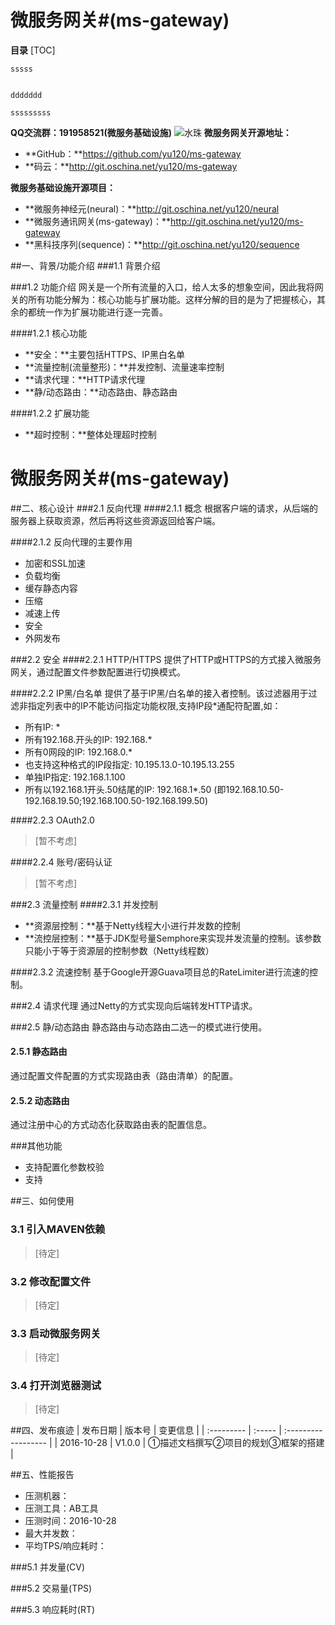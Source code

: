 # 	微服务网关#(ms-gateway) 	

**目录**
[TOC]

	sssss
	
	
    ddddddd
    
    
`sssssssss`

**QQ交流群：191958521(微服务基础设施)**
![水珠](/Users/lry/Desktop/水珠.jpg)
**微服务网关开源地址：**

+ **GitHub：**https://github.com/yu120/ms-gateway
+ **码云：**http://git.oschina.net/yu120/ms-gateway

**微服务基础设施开源项目：**

+ **微服务神经元(neural)：**http://git.oschina.net/yu120/neural
+ **微服务通讯网关(ms-gateway)：**http://git.oschina.net/yu120/ms-gateway
+ **黑科技序列(sequence)：**http://git.oschina.net/yu120/sequence


##一、背景/功能介绍
###1.1 背景介绍

###1.2 功能介绍
网关是一个所有流量的入口，给人太多的想象空间，因此我将网关的所有功能分解为：核心功能与扩展功能。这样分解的目的是为了把握核心，其余的都统一作为扩展功能进行逐一完善。

####1.2.1 核心功能
+ **安全：**主要包括HTTPS、IP黑白名单
+ **流量控制(流量整形)：**并发控制、流量速率控制
+ **请求代理：**HTTP请求代理
+ **静/动态路由：**动态路由、静态路由

####1.2.2 扩展功能
+ **超时控制：**整体处理超时控制

# 	微服务网关#(ms-gateway) 	
##二、核心设计
###2.1 反向代理
####2.1.1 概念
根据客户端的请求，从后端的服务器上获取资源，然后再将这些资源返回给客户端。

####2.1.2 反向代理的主要作用
+ 加密和SSL加速
+ 负载均衡
+ 缓存静态内容
+ 压缩
+ 减速上传
+ 安全
+ 外网发布

###2.2 安全
####2.2.1 HTTP/HTTPS
提供了HTTP或HTTPS的方式接入微服务网关，通过配置文件参数配置进行切换模式。

####2.2.2 IP黑/白名单
提供了基于IP黑/白名单的接入者控制。该过滤器用于过滤非指定列表中的IP不能访问指定功能权限,支持IP段*通配符配置,如：

+ 所有IP: *
+ 所有192.168.开头的IP: 192.168.*
+ 所有0网段的IP: 192.168.0.*
+ 也支持这种格式的IP段指定: 10.195.13.0-10.195.13.255
+ 单独IP指定: 192.168.1.100
+ 所有以192.168.1开头.50结尾的IP: 192.168.1*.50 (即192.168.10.50-192.168.19.50;192.168.100.50-192.168.199.50)

####2.2.3 OAuth2.0
> [暂不考虑]

####2.2.4 账号/密码认证
> [暂不考虑]

###2.3 流量控制
####2.3.1 并发控制 
+ **资源层控制：**基于Netty线程大小进行并发数的控制
+ **流控层控制：**基于JDK型号量Semphore来实现并发流量的控制。该参数只能小于等于资源层的控制参数（Netty线程数）

####2.3.2 流速控制
基于Google开源Guava项目总的RateLimiter进行流速的控制。

###2.4 请求代理
通过Netty的方式实现向后端转发HTTP请求。

###2.5 静/动态路由
静态路由与动态路由二选一的模式进行使用。

#### 2.5.1 静态路由
通过配置文件配置的方式实现路由表（路由清单）的配置。

#### 2.5.2 动态路由
通过注册中心的方式动态化获取路由表的配置信息。

###其他功能
+ 支持配置化参数校验
+ 支持

##三、如何使用
### 3.1 引入MAVEN依赖
> [待定]

### 3.2 修改配置文件
> [待定]

### 3.3 启动微服务网关
> [待定]

### 3.4 打开浏览器测试
>  [待定]

##四、发布痕迹
| 发布日期       | 版本号    | 变更信息                |
| :--------- | :----- | :------------------ |
| 2016-10-28 | V1.0.0 | ①描述文档撰写②项目的规划③框架的搭建 |

##五、性能报告
+ 压测机器：
+ 压测工具：AB工具
+ 压测时间：2016-10-28
+ 最大并发数：
+ 平均TPS/响应耗时：

###5.1 并发量(CV)

###5.2 交易量(TPS)

###5.3 响应耗时(RT)

